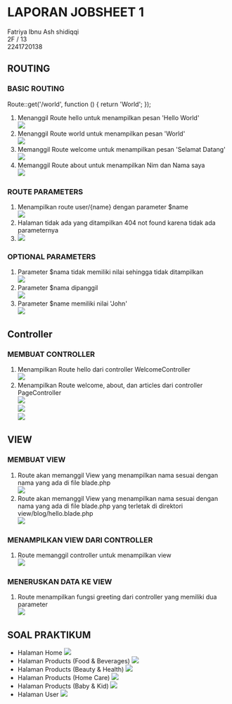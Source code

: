 # LAPORAN JOBSHEET 1
Fatriya Ibnu Ash shidiqqi <br>
2F / 13 <br>
2241720138 <br>

## ROUTING
###  BASIC ROUTING
Route::get('/world', function () {
    return 'World';
   });

1. Menanggil Route hello untuk menampilkan pesan 'Hello World' <br> <img src=hello.png> <br>
2. Menanggil Route world untuk menampilkan pesan 'World' <br> <img src=world.png> <br>
3. Memanggil Route welcome untuk menampilkan pesan 'Selamat Datang' <br> <img src=welcome.png> <br>
4. Memanggil Route about untuk menampilkan Nim dan Nama saya <br> <img src=about.png> <br>
###  ROUTE PARAMETERS
1. Menampilkan route user/{name} dengan parameter $name <br> <img src=diqqi.png> <br>
2. Halaman tidak ada yang ditampilkan 404 not found karena tidak ada parameternya
3. <img src=articles.png> <br>

### OPTIONAL PARAMETERS
1. Parameter $nama tidak memiliki nilai sehingga tidak ditampilkan <br> <img src=user.png> <br>
2. Parameter $nama dipanggil <br> <img src=diqqi2.png> <br>
3. Parameter $name memiliki nilai 'John' <br> <img src=john.png> <br>

##  Controller
### MEMBUAT CONTROLLER
1. Menampilkan Route hello dari controller WelcomeController <br>
<img src=hello.png> <br>
2. Menampilkan Route welcome, about, dan articles dari controller PageController<br>
<img src=welcome.png> <br>
<img src=about.png> <br>
<img src=articles.png> <br>

## VIEW
### MEMBUAT VIEW
1. Route akan memanggil View 
yang menampilkan nama sesuai dengan nama yang ada di file blade.php <br> <img src=greeting.png> <br>
2. Route akan memanggil View 
yang menampilkan nama sesuai dengan nama yang ada di file blade.php yang terletak di direktori view/blog/hello.blade.php <br> <img src=greeting.png> <br>

### MENAMPILKAN VIEW DARI CONTROLLER
1. Route memanggil controller untuk menampilkan view <br>
<img src=greeting.png> <br>

### MENERUSKAN DATA KE VIEW
1. Route menampilkan fungsi greeting dari controller yang memiliki dua parameter <br>
<img src=greeting2.png> <br>


## SOAL PRAKTIKUM
- Halaman Home <img src=home.png> <br>
- Halaman Products (Food & Beverages) <img src=fnb.png> <br>
- Halaman Products (Beauty & Health) <img src=beauty.png> <br>
- Halaman Products (Home Care) <img src=homecare.png> <br>
- Halaman Products (Baby & Kid) <img src=babykid.png> <br>
- Halaman User <img src=pengguna.png> <br>
